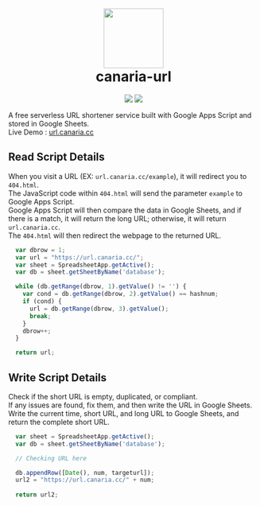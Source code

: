 <h1 align="center">
    <img width="120" height="120" src="https://cdnjs.cloudflare.com/ajax/libs/twemoji/14.0.2/svg/1f517.svg" alt=""><br>
    canaria-url
</h1>

<p align="center">
    <img src="https://img.shields.io/github/license/canaria3406/canaria-url?style=flat-square">
    <img src="https://img.shields.io/github/stars/canaria3406/canaria-url?style=flat-square">
</p>

A free serverless URL shortener service built with Google Apps Script and stored in Google Sheets.  
Live Demo : [url.canaria.cc](https://url.canaria.cc/ "canaria-url")

## Read Script Details

When you visit a URL (EX: `url.canaria.cc/example`), it will redirect you to `404.html`.  
The JavaScript code within `404.html` will send the parameter `example` to Google Apps Script.  
Google Apps Script will then compare the data in Google Sheets, and if there is a match, it will return the long URL; otherwise, it will return `url.canaria.cc`.  
The `404.html` will then redirect the webpage to the returned URL.
```javascript
  var dbrow = 1;
  var url = "https://url.canaria.cc/";
  var sheet = SpreadsheetApp.getActive();
  var db = sheet.getSheetByName('database');

  while (db.getRange(dbrow, 1).getValue() != '') {
    var cond = db.getRange(dbrow, 2).getValue() == hashnum;
    if (cond) {
      url = db.getRange(dbrow, 3).getValue();
      break;
    }
    dbrow++;
  }

  return url;
```

## Write Script Details

Check if the short URL is empty, duplicated, or compliant.  
If any issues are found, fix them, and then write the URL in Google Sheets.  
Write the current time, short URL, and long URL to Google Sheets, and return the complete short URL.
```javascript
  var sheet = SpreadsheetApp.getActive();
  var db = sheet.getSheetByName('database');

  // Checking URL here

  db.appendRow([Date(), num, targeturl]);
  url2 = "https://url.canaria.cc/" + num;
  
  return url2;
```
